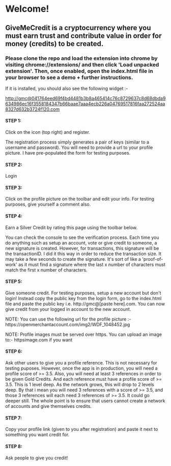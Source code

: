 <h1>Welcome!</h1>
<h2>GiveMeCredit is a cryptocurrency where you must earn trust and contribute value in order for money (credits) to be created.</h2>
<h3>Please clone the repo and load the extension into chrome by visiting chrome://extensions/ and then click 'Load unpacked extension'. Then, once enabled, open the index.html file in your browser to see a demo + further instructions.</h3>

<p>If it is installed, you should also see the following widget :-</p>
<p><a href="">http://gmc@041764eed69f4bd4481b3b8a465414c76c8729637c8d68dbda9634986ec16f3558184347b66baae7aaa4ecb226a04769517816faa272524aa8327d632b3724f120.com</a></p>

<h4>STEP 1:</h4>
<p>Click on the icon (top right) and register.</p>
<p>The registration process simply generates a pair of keys (similar to a username and password). You will need to provide a url to your profile picture. I have pre-populated the form for testing purposes.</p>

<h4>STEP 2:</h4>
<p>Login</p>

<h4>STEP 3:</h4>
<p>Click on the profile picture on the toolbar and edit your info. For testing purposes, give yourself a comment also.</p>


<h4>STEP 4:</h4>

<p>Earn a Silver Credit by rating this page using the toolbar below.</p>
<p>You can check the console to see the verification process. Each time you do anything such as setup an account, vote or give credit to someone, a new signature is created. However, for transactions, this signature will be the transactionID. I did it this way in order to reduce the transaction size. It may take a few seconds to create the signature. It's sort of like a 'proof-of-work' as it must find a signature where the last x number of characters must match the first x number of characters.</p>


<h4>STEP 5:</h4>

<p>Give someone credit. For testing purposes, setup a new account but don't login! Instead copy the public key from the login form, go to the index.html file and paste the public key i.e. http://gmc@[paste here].com. You can now give credit from your logged in account to the new account.</p>
<p>NOTE: You can use the following url for the profile picture :- https://openmerchantaccount.com/img2/WDF_1048452.jpg</p>
<p>NOTE: Profile images must be served over https. You can upload an image to:- httpsimage.com if you want</p>


<h4>STEP 6:</h4>

<p>Ask other users to give you a profile reference. This is not necessary for testing puposes. However, once the app is in production, you will need a profile score of >= 3.5. Also, you will need at least 3 references in order to be given Gold Credits. And each reference must have a profile score of >= 3.5. This is 1 level deep. As the network grows, this will drop to 2 levels deep. By that i mean you will need 3 references with a score of >= 3.5, and those 3 references will each need 3 references of >= 3.5. It could go deeper still. The whole point is to ensure that users cannot create a network of accounts and give themselves credits.</p>

<h4>STEP 7:</h4>
<p>Copy your profile link (given to you after registration) and paste it next to something you want credit for.</p>


<h4>STEP 8:</h4>
<p>Ask people to give you credit!</p>

